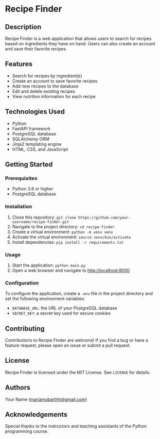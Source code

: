 <!DOCTYPE html>
<html>
<body>
	<h1>Recipe Finder</h1>
	<h2>Description</h2>
	<p>Recipe Finder is a web application that allows users to search for recipes based on ingredients they have on hand. Users can also create an account and save their favorite recipes.</p>
	<h2>Features</h2>
	<ul>
		<li>Search for recipes by ingredient(s)</li>
		<li>Create an account to save favorite recipes</li>
		<li>Add new recipes to the database</li>
		<li>Edit and delete existing recipes</li>
		<li>View nutrition information for each recipe</li>
	</ul>
	<h2>Technologies Used</h2>
	<ul>
		<li>Python</li>
		<li>FastAPI framework</li>
		<li>PostgreSQL database</li>
		<li>SQLAlchemy ORM</li>
		<li>Jinja2 templating engine</li>
		<li>HTML, CSS, and JavaScript</li>
	</ul>
	<h2>Getting Started</h2>
	<h3>Prerequisites</h3>
	<ul>
		<li>Python 3.8 or higher</li>
		<li>PostgreSQL database</li>
	</ul>
	<h3>Installation</h3>
	<ol>
		<li>Clone this repository: <code>git clone https://github.com/your-username/recipe-finder.git</code></li>
		<li>Navigate to the project directory: <code>cd recipe-finder</code></li>
		<li>Create a virtual environment: <code>python -m venv venv</code></li>
		<li>Activate the virtual environment: <code>source venv/bin/activate</code></li>
		<li>Install dependencies: <code>pip install -r requirements.txt</code></li>
	</ol>
	<h3>Usage</h3>
	<ol>
		<li>Start the application: <code>python main.py</code></li>
		<li>Open a web browser and navigate to <a href="http://localhost:8000">http://localhost:8000</a></li>
	</ol>
	<h3>Configuration</h3>
	<p>To configure the application, create a <code>.env</code> file in the project directory and set the following environment variables:</p>
	<ul>
		<li><code>DATABASE_URL</code>: the URL of your PostgreSQL database</li>
		<li><code>SECRET_KEY</code>: a secret key used for secure cookies</li>
	</ul>
	<h2>Contributing</h2>
	<p>Contributions to Recipe Finder are welcome! If you find a bug or have a feature request, please open an issue or submit a pull request.</p>
	<h2>License</h2>
	<p>Recipe Finder is licensed under the MIT License. See <code>LICENSE</code> for details.</p>
	<h2>Authors</h2>
	<p>Your Name (<a href="mailto:your-email@example.com">mariamubarthh@gmail.com</a>)</p>
	<h2>Acknowledgements</h2>
	<p>Special thanks to the instructors and teaching assistants of the Python programming course.</p>
</body>
</html>
